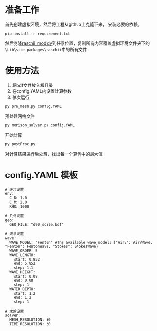 # 准备工作
首先创建虚拟环境，然后将工程从github上克隆下来，
安装必要的依赖。
```
pip install -r requirement.txt
```

然后克隆[raschii_modidy](https://github.com/SUGAR-ADDICT/raschii_modidy)到任意位置，复制所有内容覆盖虚拟环境文件夹下的`\Lib\site-packages\raschii`中的所有文件

# 使用方法
1. 将bdf文件放入根目录
2. 在config.YAML内设置计算参数
3. 依次运行
```
py pre_mesh.py config.YAML
```
预处理网格文件
```
py morison_solver.py config.YAML
```
开始计算

```
py postProc.py
```
对计算结果进行后处理，找出每一个算例中的最大值

# config.YAML 模板
```
# 环境设置
env:
  C_D: 1.0
  C_M: 2.0
  RHO: 1000

# 几何设置
geo:
  GEO_FILE: "d90_scale.bdf"

# 波浪设置
wave:
  WAVE_MODEL: "Fenton" #The available wave models {"Airy": AiryWave, "Fenton": FentonWave, "Stokes": StokesWave}
  WAVE_ORDER: 5
  WAVE_LENGTH:
    start: 0.852
    end: 5.852
    step: 1.1
  WAVE_HEIGHT:
    start: 0.08
    end: 0.08
    step: 1
  WATER_DEPTH:
    start: 1.2
    end: 1.2
    step: 1

# 求解设置
solver:
  MESH_RESOLUTION: 50
  TIME_RESOLUTION: 20
```
